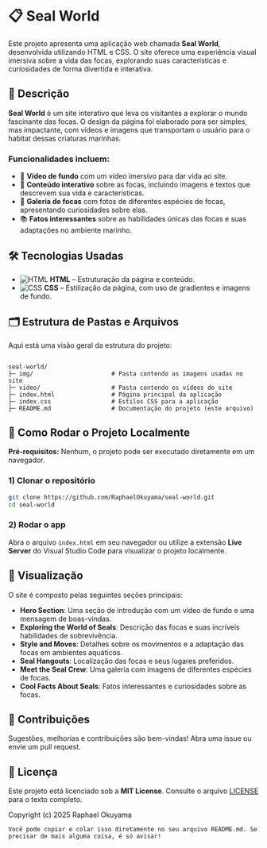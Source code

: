 # 📋 Seal World

Este projeto apresenta uma aplicação web chamada **Seal World**, desenvolvida utilizando HTML e CSS. O site oferece uma experiência visual imersiva sobre a vida das focas, explorando suas características e curiosidades de forma divertida e interativa.

## 📝 Descrição

**Seal World** é um site interativo que leva os visitantes a explorar o mundo fascinante das focas. O design da página foi elaborado para ser simples, mas impactante, com vídeos e imagens que transportam o usuário para o habitat dessas criaturas marinhas.

### Funcionalidades incluem:

- 🎥 **Vídeo de fundo** com um vídeo imersivo para dar vida ao site.
- 🦭 **Conteúdo interativo** sobre as focas, incluindo imagens e textos que descrevem sua vida e características.
- 🌊 **Galeria de focas** com fotos de diferentes espécies de focas, apresentando curiosidades sobre elas.
- 📚 **Fatos interessantes** sobre as habilidades únicas das focas e suas adaptações no ambiente marinho.

## 🛠️ Tecnologias Usadas

- ![HTML](https://img.shields.io/badge/HTML-E34F26?style=for-the-badge&logo=html5&logoColor=white) **HTML** – Estruturação da página e conteúdo.
- ![CSS](https://img.shields.io/badge/CSS-1572B6?style=for-the-badge&logo=css3&logoColor=white) **CSS** – Estilização da página, com uso de gradientes e imagens de fundo.

## 🗂️ Estrutura de Pastas e Arquivos

Aqui está uma visão geral da estrutura do projeto:

```

seal-world/
├─ img/                      # Pasta contendo as imagens usadas no site
├─ video/                    # Pasta contendo os vídeos do site
├─ index.html                # Página principal da aplicação
├─ index.css                 # Estilos CSS para a aplicação
├─ README.md                 # Documentação do projeto (este arquivo)

````

## 🚀 Como Rodar o Projeto Localmente

**Pré-requisitos:** Nenhum, o projeto pode ser executado diretamente em um navegador.

### 1) Clonar o repositório

```bash
git clone https://github.com/RaphaelOkuyama/seal-world.git
cd seal-world
````

### 2) Rodar o app

Abra o arquivo `index.html` em seu navegador ou utilize a extensão **Live Server** do Visual Studio Code para visualizar o projeto localmente.

## 🎨 Visualização

O site é composto pelas seguintes seções principais:

* **Hero Section**: Uma seção de introdução com um vídeo de fundo e uma mensagem de boas-vindas.
* **Exploring the World of Seals**: Descrição das focas e suas incríveis habilidades de sobrevivência.
* **Style and Moves**: Detalhes sobre os movimentos e a adaptação das focas em ambientes aquáticos.
* **Seal Hangouts**: Localização das focas e seus lugares preferidos.
* **Meet the Seal Crew**: Uma galeria com imagens de diferentes espécies de focas.
* **Cool Facts About Seals**: Fatos interessantes e curiosidades sobre as focas.

## 🤝 Contribuições

Sugestões, melhorias e contribuições são bem-vindas! Abra uma issue ou envie um pull request.

## 📄 Licença

Este projeto está licenciado sob a **MIT License**.
Consulte o arquivo [LICENSE](./LICENSE) para o texto completo.

Copyright (c) 2025 Raphael Okuyama

```
Você pode copiar e colar isso diretamente no seu arquivo README.md. Se precisar de mais alguma coisa, é só avisar!
```


